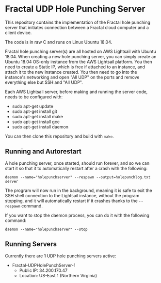 # Fractal UDP Hole Punching Server

This repository contains the implementation of the Fractal hole punching server that initiates connection between a Fractal cloud computer and a client device.

The code is in raw C and runs on Linux Ubuntu 18.04.

Fractal hole punching server(s) are all hosted on AWS Lightsail with Ubuntu 18.04. When creating a new hole punching server, you can simply create an Ubuntu 18.04 OS-only instance from the AWS Lightsail platform. You then need to create a Static IP, which is free if attached to an instance, and attach it to the new instance created. You then need to go into the instance's networking and open "All UDP" on the ports and remove everything else but SSH and "All UDP".

Each AWS Lightsail server, before making and running the server code, needs to be configured with:
- sudo apt-get update
- sudo apt-get install git
- sudo apt-get install make
- sudo apt-get install gcc
- sudo apt-get install daemon

You can then clone this repository and build with `make`.

## Running and Autorestart

A hole punching server, once started, should run forever, and so we can start it so that it to automatically restart after a crash with the following:

`daemon --name="holepunchserver" --respawn --output=holepunchlog.txt server`

The program will now run in the background, meaning it is safe to exit the SSH shell connection to the Lightsail instance, without the program stopping, and it will automatically restart if it crashes thanks to the `--respawn` command.

If you want to stop the daemon process, you can do it with the following command:

`daemon --name="holepunchserver" --stop`

## Running Servers

Currently there are 1 UDP hole punching servers active:
- Fractal-UDPHolePunchServer-1
    - Public IP: 34.200.170.47
    - Location: US-East 1 (Northern Virginia)

